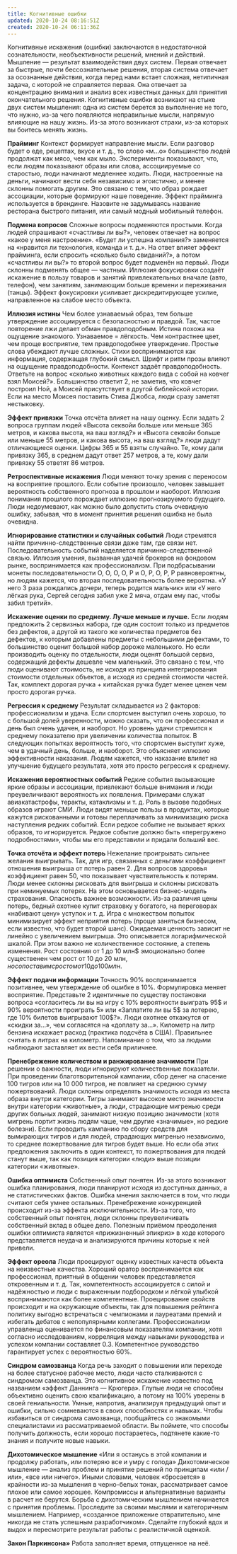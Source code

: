 ```yaml
---
title: Когнитивные ошибки
updated: 2020-10-24 08:16:51Z
created: 2020-10-24 06:11:36Z
---
```


Когнитивные искажения (ошибки) заключаются в недостаточной сознательности, необъективности решений, мнений и действий. Мышление — результат взаимодействия двух систем. Первая отвечает за быстрые, почти бессознательные решения, вторая система отвечает за осознанные действия, когда перед нами встает сложная, нетипичная задача, с которой не справляется первая. Она отвечает за концентрацию внимания и анализ всех известных данных для принятия окончательного решения.
Когнитивные ошибки возникают на стыке двух систем мышления: одна из систем берется за выполнение не того, что нужно, из-за чего появляются неправильные мысли, напрямую влияющие на нашу жизнь. Из-за этого возникают страхи, из-за которых вы боитесь менять жизнь.

**Прайминг**
Контекст формирует направление мысли. Если разговор будет о еде, рецептах, вкусе и т. д., то слово «м…о» большинство людей продолжат как мясо, чем как мыло. Эксперименты показывают, что, если людям показывают образы или слова, ассоциируемые со старостью, люди начинают медленнее ходить. Люди, настроенные на деньги, начинают вести себя независимо и эгоистично, и менее склонны помогать другим. Это связано с тем, что образ рождает ассоциации, которые формируют наше поведение. Эффект прайминга используется в брендинге. Назовите не задумываясь название ресторана быстрого питания, или самый модный мобильный телефон.

**Подмена вопросов**
Сложные вопросы подменяются простыми. Когда людей спрашивают «счастливы ли вы?», человек отвечает на вопрос «какое у меня настроение». «Будет ли успешна компания?» заменяется на «нравится ли технология, команда и т. д.». На ответ влияет эффект прайминга, если спросить «сколько было свиданий?», а потом «счастливы ли вы?» то второй вопрос будет подменён на первый. Люди склонны подменять общее — частным.
Иллюзия фокусировки создаёт искажение в пользу товаров и занятий привлекательных вначале (авто, телефон), чем занятиям, занимающим больше времени и переживания (танцы). Эффект фокусировки усиливает дискредитирующее усилие, направленное на слабое место объекта.

**Иллюзия истины**
Чем более узнаваемый образ, тем больше утверждение ассоциируется с безопасностью и правдой. Так, частое повторение лжи делает обман правдоподобным. Истина похожа на ощущение знакомого. Узнаваемое = лёгкость. Чем контрастнее цвет, чем проще восприятие, тем правдоподобнее утверждение. Простые слова убеждают лучше сложных. Стихи воспринимаются как информация, содержащая глубокий смысл. Шрифт и ритм прозы влияют на ощущение правдоподобности.
Контекст задаёт правдоподобность. Ответьте на вопрос «сколько животных каждого вида с собой на ковчег взял Моисей?». Большинство ответит 2, не заметив, что ковчег построил Ной, а Моисей присутствует в другой библейской истории. Если на место Моисея поставить Стива Джобса, люди сразу заметят нестыковку.

**Эффект привязки**
Точка отсчёта влияет на нашу оценку. Если задать 2 вопроса группам людей «Высота секвойи больше или меньше 365 метров, и какова высота, на ваш взгляд?» и «Высота секвойи больше или меньше 55 метров, и какова высота, на ваш взгляд?» люди дадут отличающиеся оценки. Цифры 365 и 55 взяты случайно. Те, кому дали привязку 365, в среднем дадут ответ 257 метров, а те, кому дали привязку 55 ответят 86 метров.

**Ретроспективные искажения**
Люди меняют точку зрения с переносом на восприятие прошлого. Если событие произошло, человек завышает вероятность собственного прогноза в прошлом и наоборот. Иллюзия понимания прошлого порождает иллюзию прогнозируемого будущего. Люди недоумевают, как можно было допустить столь очевидную ошибку, забывая, что в момент принятия решения ошибка не была очевидна.

**Игнорирование статистики и случайных событий**
Люди стремятся найти причинно-следственные связи даже там, где связи нет. Последовательность событий наделяется причинно-следственной связью. Иллюзия умения, вызванная удачей брокеров на фондовом рынке, воспринимается как профессионализм. При подбрасывании монеты последовательности О, О, О, О, Р и О, Р, О, Р, Р равновероятны, но людям кажется, что вторая последовательность более вероятна. «У него 3 раза рождались дочери, теперь родится мальчик» или «У него лёгкая рука, Сергей сегодня забил уже 2 мяча, отдам ему пас, чтобы забил третий». 

**Искажение оценки по среднему. Лучше меньше и лучше.**
Если людям предложить 2 сервизных набора, где один состоит только из предметов без дефектов, а другой из такого же количества предметов без дефектов, к которым добавлены предметы с небольшими дефектами, то большинство оценит большой набор дороже маленького. Но если производить оценку по отдельности, люди оценят большой сервиз, содержащий дефекты дешевле чем маленький. Это связано с тем, что люди оценивают стоимость, не исходя из принципа интегрирования стоимости отдельных объектов, а исходя из средней стоимости частей. Так, комплект дорогая ручка + китайская ручка будет менее ценен чем просто дорогая ручка. 

**Регрессия к среднему**
Результат складывается из 2 факторов: профессионализм и удача. Если спортсмен выступил очень хорошо, то с большой долей уверенности, можно сказать, что он профессионал и день был очень удачен, и наоборот. Но уровень удачи стремится к среднему показателю при увеличении количества попыток. В следующих попытках вероятность того, что спортсмен выступит хуже, чем в удачный день, больше, и наоборот. Это объясняет иллюзию эффективности наказания. Людям кажется, что наказание влияет на улучшение будущего результата, хотя это просто регрессия к среднему. 

**Искажения вероятностных событий**
Редкие события вызывающие яркие образы и ассоциации, привлекают больше внимания и люди преувеличивают вероятность их появления. Примерами служат авиакатастрофы, теракты, катаклизмы и т. д. Роль в вызове подобных образов играют СМИ. Люди видят меньше пользы в продуктах, которые кажутся рискованными и готовы переплачивать за минимизацию риска наступления редких событий. Если редкое событие не вызывает ярких образов, то игнорируется. Редкое событие должно быть «перегружено подробностями», чтобы мы его представили и придали больший вес.

**Точка отсчёта и эффект потерь**
Нежелание проигрывать сильнее желания выигрывать. Так, для игр, связанных с деньгами коэффициент отношения выигрыша от потерь равен 2. Для вопросов здоровья коэффициент равен 50, что показывает чувствительность к потерям. Люди менее склонны рисковать для выигрыша и склонны рисковать при неминуемых потерях. На этом основывается бизнес-модель страхования. Опасность важнее возможности. Из-за различия цены потерь, бедный охотнее купит страховку у богатого, на переговорах «набивают цену» уступок и т. д. Игра с множеством попыток минимизирует эффект неприятия потерь (проще заняться бизнесом, если известно, что будет второй шанс).
Ожидаемая ценность зависит не линейно с увеличением выигрыша. Это описывается логарифмической шкалой. При этом важно не количественное состояние, а степень изменения. Рост состояния от 1 до 10 млн$ эмоционально более существенен чем рост от 10 до 20 млн$, но сопоставим с ростом от 10 до 100 млн$.

**Эффект подачи информации**
Точность 90% воспринимается позитивнее, чем утверждение об ошибке в 10%.
Формулировка меняет восприятие. Представьте 2 идентичные по существу постановки вопроса «согласитесь ли вы на игру с 10% вероятности выиграть 95$ и 90% вероятности проиграть 5» или «Заплатите ли вы 5$ за лотерею, где 10% билетов выигрывают 100$?».
Люди охотнее откажутся от «скидки за…», чем согласятся на «доплату за…».
Километр на литр бензина искажает расход (практика подсчёта в США). Правильнее считать в литрах на километр.
Напоминание о том, что за людьми наблюдают заставляет их вести себя приличнее.

**Пренебрежение количеством и ранжирование значимости**
При решении о важности, люди игнорируют количественные показатели. При проведении благотворительной кампании, сбор денег на спасение 100 тигров или на 10 000 тигров, не повлияет на среднюю сумму пожертвований.
Люди склонны определять значимость исходя из места образа внутри категории. Тигры занимают высокое место значимости внутри категории «животные», а люди, страдающие мигренью среди других больных людей, занимают низкую позицию значимости (хотя мигрень портит жизнь людям чаше, чем другие «значимые», но редкие болезни). Если проводить кампанию по сбору средств для вымирающих тигров и для людей, страдающих мигренью независимо, то среднее пожертвование для тигров будет выше. Но если оба этих предложения заключить в один контекст, то пожертвования для людей станут выше, так как позиция категории «люди» выше позиции категории «животные».

**Ошибка оптимиста**
Собственный опыт понятен. Из-за этого возникают ошибка планирования, люди планируют исходя из доступных данных, а не статистических фактов. Ошибка мнения заключается в том, что люди считают себя умнее остальных. Пренебрежение конкуренцией происходит из-за эффекта исключительности. Из-за того, что собственный опыт понятен, люди склонны преувеличивать собственный вклад в общее дело. Полезным приёмом преодоления ошибки оптимиста является «прижизненный эпикриз» в ходе которого представляется неудача и анализируются причины которые к ней привели.

**Эффект ореола**
Люди проецируют оценку известных качеств объекта на неизвестные качества. Хороший оратор воспринимается как профессионал, приятный в общении человек представляется откровенным и т. д. Так, компетентность ассоциируется с силой и надёжностью и люди с выраженным подбородком и лёгкой улыбкой воспринимаются как более компетентные. Проецирование свойств происходит и на окружающие объекты, так для повышения рейтинга политику выгодно встречаться с чемпионами и лауреатами премий и избегать дебатов с непопулярными коллегами. Профессионализм управленца оценивается по финансовым показателям компании, хотя согласно исследованиям, корреляция между навыками руководства и успехом компании составляет 0.3. Компетентное руководство гарантирует успех с вероятностью 60%. 



**Синдром самозванца**
Когда речь заходит о повышении или переходе на более статусное рабочее место, люди часто сталкиваются с синдромом самозванца. Это когнитивное искажение известно под названием «эффект Даннинга — Крюгера». Глупые люди не способны объективно оценить свою квалификацию, а потому на 100% уверены в своей гениальности. Умные, напротив, анализируя предыдущий опыт и ошибки, сильно сомневаются в своих способностях и навыках.
Чтобы избавиться от синдрома самозванца, пообщайтесь со знакомыми специалистами из рассматриваемой области. Вы поймете, что способы получить должность, если хорошо постараетесь, подтянете какие-то знания и получите новые навыки.

**Дихотомическое мышление**
«Или я останусь в этой компании и продолжу работать, или потеряю все и умру с голода»
Дихотомическое мышление — анализ проблем и принятие решений по принципам «или / или», «все или ничего». Иными словами, человек «бросается» в крайности из-за мышления в черно-белых тонах, рассматривает самое плохое или самое хорошее. Компромиссы и альтернативные варианты в расчет не берутся.
Борьба с дихотомическим мышлением начинается с принятия проблемы. Проследите за своими мыслями и категоричным мышлением. Например, «созданное приложение отвратительно, мне никогда не стать успешным разработчиком». Сделайте глубокий вдох и выдох и пересмотрите результат работы с реалистичной оценкой.

**Закон Паркинсона»**
Работа заполняет время, отпущенное на неё.



